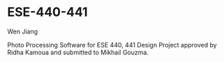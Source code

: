 # ESE-440-441

Wen Jiang

Photo Processing Software for ESE 440, 441 Design Project approved by Ridha Kamoua and submitted to Mikhail Gouzma.
